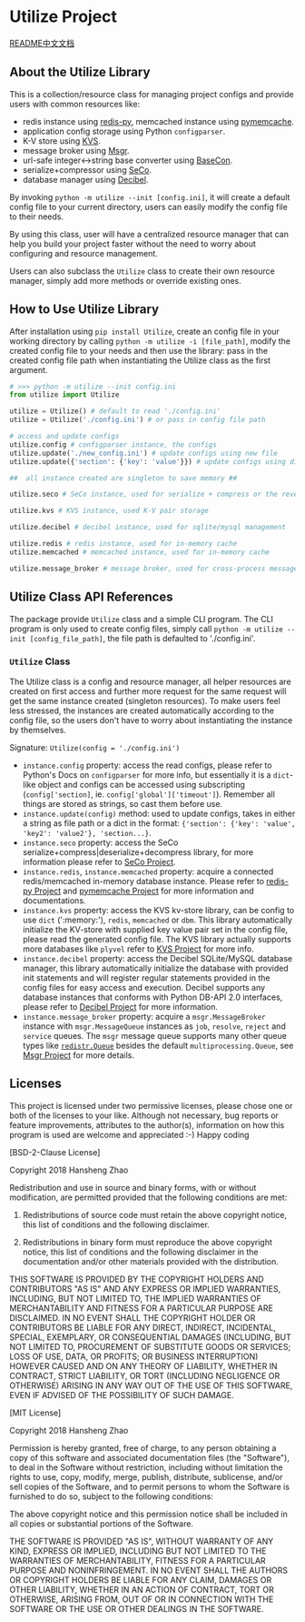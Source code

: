 # Utilize Project #

[README中文文档](README.zh-CN.md)

## About the Utilize Library ##

This is a collection/resource class for managing project configs and provide users with common resources like:

 - redis instance using [redis-py](https://github.com/andymccurdy/redis-py), memcached instance using [pymemcache](https://github.com/pinterest/pymemcache).
 - application config storage using Python `configparser`.
 - K-V store using [KVS](https://www.github.com/copyrighthero/KVS).
 - message broker using [Msgr](https://www.github.com/copyrighthero/Msgr).
 - url-safe integer<->string base converter using [BaseCon](https://www.github.com/copyrighthero/BaseCon).
 - serialize+compressor using [SeCo](https://www.github.com/copyrighthero/SeCo).
 - database manager using [Decibel](https://www.github.com/copyrighthero/Decibel).
 
 By invoking `python -m utilize --init [config.ini]`, it will create a default config file to your current directory, users can easily modify the config file to their needs.
 
 By using this class, user will have a centralized resource manager that can help you build your project faster without the need to worry about configuring and resource management.
 
 Users can also subclass the `Utilize` class to create their own resource manager, simply add more methods or override existing ones.

## How to Use Utilize Library ##

After installation using `pip install Utilize`, create an config file in your working directory by calling `python -m utilize -i [file_path]`, modify the created config file to your needs and then use the library: pass in the created config file path when instantiating the Utilize class as the first argument.

```python
# >>> python -m utilize --init config.ini
from utilize import Utilize

utilize = Utilize() # default to read './config.ini'
utilize = Utilize('./config.ini') # or pass in config file path

# access and update configs
utilize.config # configparser instance, the configs
utilize.update('./new_config.ini') # update configs using new file
utilize.update({'section': {'key': 'value'}}) # update configs using dict

##  all instance created are singleton to save memory ##

utilize.seco # SeCo instance, used for serialize + compress or the revert

utilize.kvs # KVS instance, used K-V pair storage

utilize.decibel # decibel instance, used for sqlite/mysql management

utilize.redis # redis instance, used for in-memory cache
utilize.memcached # memcached instance, used for in-memory cache

utilize.message_broker # message broker, used for cross-process message passing
```

## Utilize Class API References ##

 The package provide `Utilize` class and a simple CLI program. The CLI program is only used to create config files, simply call `python -m utilize --init [config_file_path]`, the file path is defaulted to './config.ini'.

### `Utilize` Class ###

The Utilize class is a config and resource manager, all helper resources are created on first access and further more request for the same request will get the same instance created (singleton resources). To make users feel less stressed, the instances are created automatically according to the config file, so the users don't have to worry about instantiating the instance by themselves.

Signature: `Utilize(config = './config.ini')`

- `instance.config` property: access the read configs, please refer to Python's Docs on `configparser` for more info, but essentially it is a `dict`-like object and configs can be accessed using subscripting (`config['section]`, ie. `config['global']['timeout']`). Remember all things are stored as strings, so cast them before use.
- `instance.update(config)` method: used to update configs, takes in either a string as file path or a dict in the format: `{'section': {'key': 'value', 'key2': 'value2'}, 'section...}`.
- `instance.seco` property: access the SeCo serialize+compress|deserialize+decompress library, for more information please refer to [SeCo Project](https://www.github.com/copyrighthero/Seco).
- `instance.redis`, `instance.memcached` property: acquire a connected redis/memcached in-memory database instance. Please refer to [redis-py Project](https://github.com/andymccurdy/redis-py) and [pymemcache Project](https://github.com/pinterest/pymemcache) for more information and documentations.
- `instance.kvs` property: access the KVS kv-store library, can be config to use `dict` (':memory:'), `redis`, `memcached` or `dbm`. This library automatically initialize the KV-store with supplied key value pair set in the config file, please read the generated config file. The KVS library actually supports more databases like `plyvel` refer to [KVS Project](https://www.github.com/copyrighthero/KVS) for more info.
- `instance.decibel` property: access the Decibel SQLite/MySQL database manager, this library automatically initialize the database with provided init statements and will register regular statements provided in the config files for easy access and execution. Decibel supports any database instances that conforms with Python DB-API 2.0 interfaces, please refer to [Decibel Project](https://www.github.com/copyrighthero/Decibel) for more information.
- `instance.message_broker` property: acquire a `msgr.MessageBroker` instance with `msgr.MessageQueue` instances as `job`, `resolve`, `reject` and `service` queues. The `msgr` message queue supports many other queue types like [`redistr.Queue`](https://www.github.com/copyrighthero/Redistr) besides the default `multiprocessing.Queue`, see [Msgr Project](https://www.github.com/copyrighthero/Msgr) for more details. 

## Licenses ##

This project is licensed under two permissive licenses, please chose one or both of the licenses to your like. Although not necessary, bug reports or feature improvements, attributes to the author(s), information on how this program is used are welcome and appreciated :-) Happy coding 

[BSD-2-Clause License]

Copyright 2018 Hansheng Zhao

Redistribution and use in source and binary forms, with or without modification, are permitted provided that the following conditions are met:

1. Redistributions of source code must retain the above copyright notice, this list of conditions and the following disclaimer.

2. Redistributions in binary form must reproduce the above copyright notice, this list of conditions and the following disclaimer in the documentation and/or other materials provided with the distribution.

THIS SOFTWARE IS PROVIDED BY THE COPYRIGHT HOLDERS AND CONTRIBUTORS "AS IS" AND ANY EXPRESS OR IMPLIED WARRANTIES, INCLUDING, BUT NOT LIMITED TO, THE IMPLIED WARRANTIES OF MERCHANTABILITY AND FITNESS FOR A PARTICULAR PURPOSE ARE DISCLAIMED. IN NO EVENT SHALL THE COPYRIGHT HOLDER OR CONTRIBUTORS BE LIABLE FOR ANY DIRECT, INDIRECT, INCIDENTAL, SPECIAL, EXEMPLARY, OR CONSEQUENTIAL DAMAGES (INCLUDING, BUT NOT LIMITED TO, PROCUREMENT OF SUBSTITUTE GOODS OR SERVICES; LOSS OF USE, DATA, OR PROFITS; OR BUSINESS INTERRUPTION) HOWEVER CAUSED AND ON ANY THEORY OF LIABILITY, WHETHER IN CONTRACT, STRICT LIABILITY, OR TORT (INCLUDING NEGLIGENCE OR OTHERWISE) ARISING IN ANY WAY OUT OF THE USE OF THIS SOFTWARE, EVEN IF ADVISED OF THE POSSIBILITY OF SUCH DAMAGE.

[MIT License]

Copyright 2018 Hansheng Zhao

Permission is hereby granted, free of charge, to any person obtaining a copy of this software and associated documentation files (the "Software"), to deal in the Software without restriction, including without limitation the rights to use, copy, modify, merge, publish, distribute, sublicense, and/or sell copies of the Software, and to permit persons to whom the Software is furnished to do so, subject to the following conditions:

The above copyright notice and this permission notice shall be included in all copies or substantial portions of the Software.

THE SOFTWARE IS PROVIDED "AS IS", WITHOUT WARRANTY OF ANY KIND, EXPRESS OR IMPLIED, INCLUDING BUT NOT LIMITED TO THE WARRANTIES OF MERCHANTABILITY, FITNESS FOR A PARTICULAR PURPOSE AND NONINFRINGEMENT. IN NO EVENT SHALL THE AUTHORS OR COPYRIGHT HOLDERS BE LIABLE FOR ANY CLAIM, DAMAGES OR OTHER LIABILITY, WHETHER IN AN ACTION OF CONTRACT, TORT OR OTHERWISE, ARISING FROM, OUT OF OR IN CONNECTION WITH THE SOFTWARE OR THE USE OR OTHER DEALINGS IN THE SOFTWARE.
